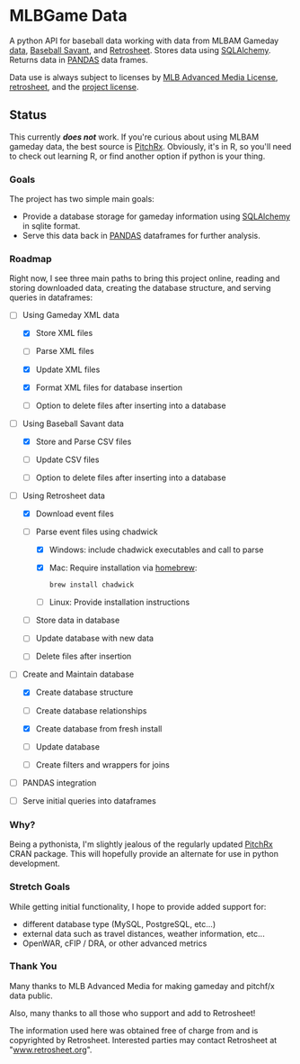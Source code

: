 # MLBGame Data

A python API for baseball data working with data from MLBAM Gameday [data](http://gd2.mlb.com/components/game/mlb/), [Baseball Savant](https://baseballsavant.mlb.com), and [Retrosheet](http://www.retrosheet.org). Stores data using [SQLAlchemy](https://www.sqlalchemy.org). Returns data in [PANDAS](http://pandas.pydata.org) data frames.

Data use is always subject to licenses by [MLB Advanced Media License](http://gd2.mlb.com/components/copyright.txt), [retrosheet](http://www.retrosheet.org/notice.txt), and the [project license](https://github.com/toddheitmann/mlbgameday/blob/master/LICENSE).

## Status

This currently ***does not*** work. If you're curious about using MLBAM gameday data, the best source is [PitchRx](https://github.com/cpsievert/pitchRx). Obviously, it's in R, so you'll need to check out learning R, or find another option if python is your thing.

### Goals

The project has two simple main goals:

- Provide a database storage for gameday information using [SQLAlchemy](https://www.sqlalchemy.org) in sqlite format.
- Serve this data back in [PANDAS](http://pandas.pydata.org) dataframes for further analysis.

### Roadmap

Right now, I see three main paths to bring this project online, reading and storing downloaded data, creating the database structure, and serving queries in dataframes:

- [ ] Using Gameday XML data

  - [x] Store XML files

  - [ ] Parse XML files

  - [x] Update XML files

  - [x] Format XML files for database insertion

  - [ ] Option to delete files after inserting into a database

- [ ] Using Baseball Savant data

  - [x] Store and Parse CSV files

  - [ ] Update CSV files

  - [ ] Option to delete files after inserting into a database

- [ ] Using Retrosheet data

  - [x] Download event files

  - [ ] Parse event files using chadwick

    - [x] Windows: include chadwick executables and call to parse

    - [x] Mac: Require installation via [homebrew](https://brew.sh):

        ```bash
        brew install chadwick
        ```

    - [ ] Linux: Provide installation instructions

  - [ ] Store data in database

  - [ ] Update database with new data

  - [ ] Delete files after insertion

- [ ] Create and Maintain database

  - [x] Create database structure

  - [ ] Create database relationships

  - [x] Create database from fresh install

  - [ ] Update database

  - [ ] Create filters and wrappers for joins

- [ ] PANDAS integration

 - [ ] Serve initial queries into dataframes

### Why?

Being a pythonista, I'm slightly jealous of the regularly updated [PitchRx](https://github.com/cpsievert/pitchRx) CRAN package. This will hopefully provide an alternate for use in python development.

### Stretch Goals

While getting initial functionality, I hope to provide added support for:
- different database type (MySQL, PostgreSQL, etc...)
- external data such as travel distances, weather information, etc...
- OpenWAR, cFIP / DRA, or other advanced metrics

### Thank You

Many thanks to MLB Advanced Media for making gameday and pitchf/x data public.

Also, many thanks to all those who support and add to Retrosheet!

The information used here was obtained free of charge from and is copyrighted by Retrosheet.  Interested parties may contact Retrosheet at "www.retrosheet.org".
